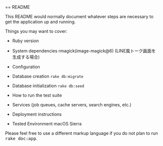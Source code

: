 == README

This README would normally document whatever steps are necessary to get the
application up and running.

Things you may want to cover:

* Ruby version

* System dependencies
  rmagick(image-magick@6) (LINE風トーク画面を生成する場合)

* Configuration

* Database creation
  `rake db:migrate`
  
* Database initialization
  `rake db:seed`

* How to run the test suite

* Services (job queues, cache servers, search engines, etc.)

* Deployment instructions

* Tested Environment
  macOS Sierra



Please feel free to use a different markup language if you do not plan to run
<tt>rake doc:app</tt>.

